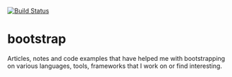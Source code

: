 [![Build Status](https://travis-ci.org/kmova/bootstrap.svg?branch=master)](https://travis-ci.org/kmova/bootstrap)


# bootstrap
Articles, notes and code examples that have helped me with bootstrapping on various languages, tools, frameworks that I work on or find interesting.
